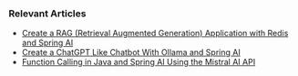 ### Relevant Articles
- [Create a RAG (Retrieval Augmented Generation) Application with Redis and Spring AI](https://www.baeldung.com/spring-ai-redis-rag-app)
- [Create a ChatGPT Like Chatbot With Ollama and Spring AI](https://www.baeldung.com/spring-ai-ollama-chatgpt-like-chatbot)
- [Function Calling in Java and Spring AI Using the Mistral AI API](https://www.baeldung.com/spring-ai-mistral-api-function-calling)